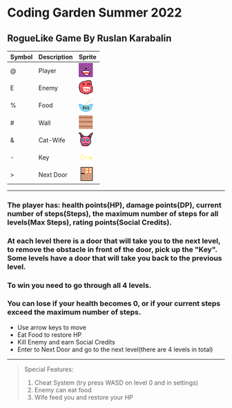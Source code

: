 # Coding Garden Summer 2022

## RogueLike Game By Ruslan Karabalin

| Symbol | Description | Sprite                                   |
|--------|-------------|------------------------------------------|
| @      | Player      | <img src="assets/sprites/player.png">    |
| E      | Enemy       | <img src="assets/sprites/enemy.png">     |
| %      | Food        | <img src="assets/sprites/food.png">      |
| #      | Wall        | <img src="assets/sprites/wall.png">      |
| &      | Cat-Wife    | <img src="assets/sprites/cat.png">       |
| -      | Key         | <img src="assets/sprites/key.png">       |
| \>     | Next Door   | <img src="assets/sprites/next_door.png"> |

[//]: # (| \<     | Previous Door | <img src="assets/sprites/prev_door.png">|)

---

### The player has: health points(HP), damage points(DP), current number of steps(Steps), the maximum number of steps for all levels(Max Steps), rating points(Social Credits).

### At each level there is a door that will take you to the next level, to remove the obstacle in front of the door, pick up the "Key". Some levels have a door that will take you back to the previous level.

### To win you need to go through all 4 levels.

### You can lose if your health becomes 0, or if your current steps exceed the maximum number of steps.

+ Use arrow keys to move
+ Eat Food to restore HP
+ Kill Enemy and earn Social Credits
+ Enter to Next Door and go to the next level(there are 4 levels in total)

---
> Special Features:
> 1. Cheat System (try press WASD on level 0 and in settings)
> 2. Enemy can eat food
> 3. Wife feed you and restore your HP
